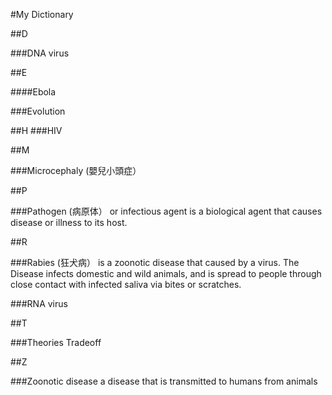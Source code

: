 #My Dictionary

##D

###DNA virus

##E

####Ebola

###Evolution

##H
###HIV

##M

###Microcephaly (嬰兒小頭症）

##P

###Pathogen (病原体）
or infectious agent is a biological agent that causes disease or illness to its host.

##R

###Rabies (狂犬病）
is a zoonotic disease that caused by a virus. The Disease infects domestic and wild animals, and is spread to people through close contact with infected saliva via bites or scratches.

###RNA virus

##T

###Theories
Tradeoff


##Z

###Zoonotic disease
a disease that is transmitted to humans from animals
